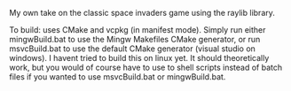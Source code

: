 My own take on the classic space invaders game using the raylib library.

To build: uses CMake and vcpkg (in manifest mode).
Simply run either mingwBuild.bat to use the Mingw Makefiles CMake generator, or
run msvcBuild.bat to use the default CMake generator (visual studio on windows).
I havent tried to build this on linux yet. It should theoretically work, but you would
of course have to use to shell scripts instead of batch files if you wanted to use msvcBuild.bat or mingwBuild.bat.

